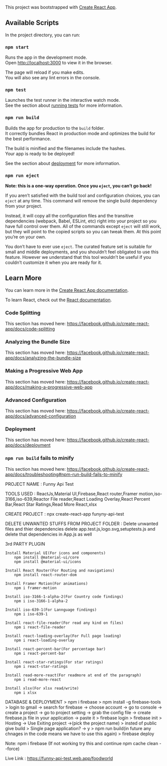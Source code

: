 This project was bootstrapped with [Create React App](https://github.com/facebook/create-react-app).

## Available Scripts

In the project directory, you can run:

### `npm start`

Runs the app in the development mode.<br />
Open [http://localhost:3000](http://localhost:3000) to view it in the browser.

The page will reload if you make edits.<br />
You will also see any lint errors in the console.

### `npm test`

Launches the test runner in the interactive watch mode.<br />
See the section about [running tests](https://facebook.github.io/create-react-app/docs/running-tests) for more information.

### `npm run build`

Builds the app for production to the `build` folder.<br />
It correctly bundles React in production mode and optimizes the build for the best performance.

The build is minified and the filenames include the hashes.<br />
Your app is ready to be deployed!

See the section about [deployment](https://facebook.github.io/create-react-app/docs/deployment) for more information.

### `npm run eject`

**Note: this is a one-way operation. Once you `eject`, you can’t go back!**

If you aren’t satisfied with the build tool and configuration choices, you can `eject` at any time. This command will remove the single build dependency from your project.

Instead, it will copy all the configuration files and the transitive dependencies (webpack, Babel, ESLint, etc) right into your project so you have full control over them. All of the commands except `eject` will still work, but they will point to the copied scripts so you can tweak them. At this point you’re on your own.

You don’t have to ever use `eject`. The curated feature set is suitable for small and middle deployments, and you shouldn’t feel obligated to use this feature. However we understand that this tool wouldn’t be useful if you couldn’t customize it when you are ready for it.

## Learn More

You can learn more in the [Create React App documentation](https://facebook.github.io/create-react-app/docs/getting-started).

To learn React, check out the [React documentation](https://reactjs.org/).

### Code Splitting

This section has moved here: https://facebook.github.io/create-react-app/docs/code-splitting

### Analyzing the Bundle Size

This section has moved here: https://facebook.github.io/create-react-app/docs/analyzing-the-bundle-size

### Making a Progressive Web App

This section has moved here: https://facebook.github.io/create-react-app/docs/making-a-progressive-web-app

### Advanced Configuration

This section has moved here: https://facebook.github.io/create-react-app/docs/advanced-configuration

### Deployment

This section has moved here: https://facebook.github.io/create-react-app/docs/deployment

### `npm run build` fails to minify

This section has moved here: https://facebook.github.io/create-react-app/docs/troubleshooting#npm-run-build-fails-to-minify

PROJECT NAME : Funny Api Test

TOOLS USED : ReactJs,Material UI,Firebase,React router,Framer motion,iso-3166,iso-639,Reactor File reader,React Loading Overlay,React Percent Bar,React Star Ratings,Read More React,xlsx

CREATE PROJECT : npx create-react-app funyny-api-test

DELETE UNWANTED STUFFS FROM PROJECT FOLDER : Delete unwanted files and thier dependencies delete app.test.js,logo.svg,setuptests.js and delete that dependencies in App.js as well

3rd PARTY PLUGIN

	Install Material UI(For icons and components)
		npm install @material-ui/core
		npm install @material-ui/icons

	Install React Router(For Routing and navigations)
		npm install react-router-dom

	Install Framer Motion(For animations)
		npm i framer-motion

	Install iso-3166-1-alpha-2(For Country code findings)
		npm i iso-3166-1-alpha-2

	Install iso-639-1(For Lannguage findings)
		npm i iso-639-1

	Install react-file-reader(For read any kind on files)
		npm i react-file-reader

	Install react-loading-overlay(For Full page loading)
		npm i react-loading-overlay

	Install react-percent-bar(For percentage bar)
		npm i react-percent-bar

	Install react-star-ratings(For star ratings)
		npm i react-star-ratings

	Install read-more-react(For readmore at end of the paragraph)
		npm i read-more-react

	Install xlsx(For xlsx read/write)
		npm i xlsx


DATABASE & DEPLOYMENT > npm i firebase > npm install -g firebase-tools > login to gmail -> search for firebase -> choose account -> go to console -> create a project -> go to project setting -> grab the config file -> create firebase.js file in your application -> paste it > firebase login > firebase init > Hosting -> Use Exiting project ->(pick the project name) > insted of public give build > Single page application? -> y > npm run build(in future any chnages in the code means we have to use this again) > firebase deploy

Note: npm i firebase (If not working try this and continue npm cache clean --force)

Live Link : https://funny-api-test.web.app/foodworld
